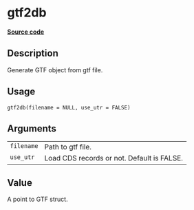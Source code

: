 

# gtf2db

[**Source code**](https://github.com/shiquan/Yano/tree/master/R/gtf2db.R#L7)

## Description

Generate GTF object from gtf file.

## Usage

<pre><code class='language-R'>gtf2db(filename = NULL, use_utr = FALSE)
</code></pre>

## Arguments

<table>
<tr>
<td style="white-space: nowrap; font-family: monospace; vertical-align: top">
<code id="filename">filename</code>
</td>
<td>
Path to gtf file.
</td>
</tr>
<tr>
<td style="white-space: nowrap; font-family: monospace; vertical-align: top">
<code id="use_utr">use_utr</code>
</td>
<td>
Load CDS records or not. Default is FALSE.
</td>
</tr>
</table>

## Value

A point to GTF struct.
